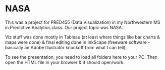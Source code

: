 # NASA

 This was a project for PRED455 (Data Visualization) in my Northwestern MS in Predictive Analytics class.
 Our project topic was NASA.

 Viz stuff was done mostly in Tableau (at least where things like bar charts & maps were done) & final editing done in InkScape 
  (freeware software - basically an Adobe Illustrator knockoff from what I can tell).

 To see the presentation, you need to load all folders here to your PC.  Then open the HTML file in your browser & it should open/work.
